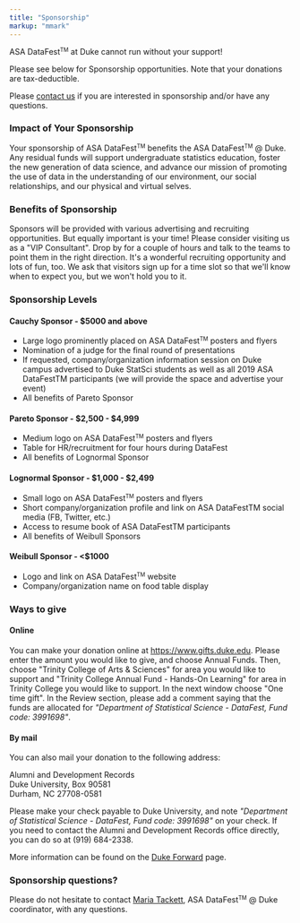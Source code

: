 ```yaml
---
title: "Sponsorship"
markup: "mmark"
---
```


ASA DataFest<small><sup>TM</sup></small> at Duke cannot run without your support!

Please see below for Sponsorship opportunities. Note that your donations are tax-deductible.

Please [contact us](mailto:maria.tackett@duke.edu) if you are interested in sponsorship and/or have any questions.

### Impact of Your Sponsorship

Your sponsorship of ASA DataFest<small><sup>TM</sup></small> benefits the ASA DataFest<small><sup>TM</sup></small> @ Duke. Any residual funds will support undergraduate statistics education, foster the new generation of data science, and advance our mission of promoting the use of data in the understanding of our environment, our social relationships, and our physical and virtual selves.

### Benefits of Sponsorship

Sponsors will be provided with various advertising and recruiting opportunities. But equally important is your time! Please consider visiting us as a "VIP Consultant". Drop by for a couple of hours and talk to the teams to point them in the right direction. It's a wonderful recruiting opportunity and lots of fun, too. We ask that visitors sign up for a time slot so that we'll know when to expect you, but we won't hold you to it.

### Sponsorship Levels

#### Cauchy Sponsor - $5000 and above

- Large logo prominently placed on ASA DataFest<small><sup>TM</sup></small> posters and flyers
- Nomination of a judge for the final round of presentations
- If requested, company/organization information session on Duke campus advertised to Duke StatSci students as well as all 2019 ASA DataFestTM participants (we will provide the space and advertise your event)
- All benefits of Pareto Sponsor


#### Pareto Sponsor - $2,500 - $4,999

- Medium logo on ASA DataFest<small><sup>TM</sup></small> posters and flyers
- Table for HR/recruitment for four hours during DataFest
- All benefits of Lognormal Sponsor


#### Lognormal Sponsor - $1,000 - $2,499


- Small logo on ASA DataFest<small><sup>TM</sup></small> posters and flyers
- Short company/organization profile and link on ASA DataFestTM social media (FB, Twitter, etc.)
- Access to resume book of ASA DataFestTM participants
- All benefits of Weibull Sponsors


#### Weibull Sponsor -  <$1000

- Logo and link on ASA DataFest<small><sup>TM</sup></small> website
- Company/organization name on food table display

### Ways to give

#### Online

You can make your donation online at https://www.gifts.duke.edu. Please enter the amount you would like to give, and choose Annual Funds. Then, choose "Trinity College of Arts & Sciences" for area you would like to support and "Trinity College Annual Fund - Hands-On Learning" for area in Trinity College you would like to support. In the next window choose "One time gift". In the Review section, please add a comment saying that the funds are allocated for *"Department of Statistical Science - DataFest, Fund code: 3991698"*. 

#### By mail

You can also mail your donation to the following address:
  
  Alumni and Development Records  
  Duke University, Box 90581  
  Durham, NC 27708-0581  
  
Please make your check payable to Duke University, and note *"Department of Statistical Science - DataFest, Fund code: 3991698"* on your check. If you need to contact the Alumni and Development Records office directly, you can do so at (919) 684-2338. 

More information can be found on the [Duke Forward](https://giving.duke.edu/) page.

### Sponsorship questions?

Please do not hesitate to contact [Maria Tackett](mailto:maria.tackett@duke.edu), ASA DataFest<small><sup>TM</sup></small> @ Duke coordinator, with any questions.

